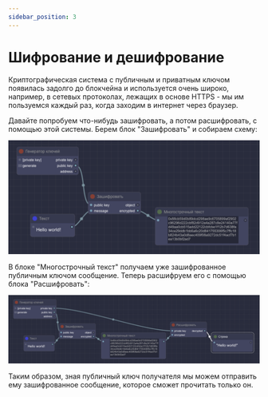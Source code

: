 ```yaml
---
sidebar_position: 3
---
```


# Шифрование и дешифрование

Криптографическая система с публичным и приватным ключом появилась задолго до блокчейна и используется очень широко, например, в сетевых протоколах, лежащих в основе HTTPS - мы им пользуемся каждый раз, когда заходим в интернет через браузер.

Давайте попробуем что-нибудь зашифровать, а потом расшифровать, с помощью этой системы. Берем блок "Зашифровать" и собираем схему:

![Текст с описанием картинки](https://github.com/web3man/web3on/raw/docusaurus/static/img/docs-img/encryption-decryption1.png)

В блоке "Многострочный текст" получаем уже зашифрованное публичным ключом сообщение. Теперь расшифруем его с помощью блока "Расшифровать":

![Текст с описанием картинки](https://github.com/web3man/web3on/raw/docusaurus/static/img/docs-img/encryption-decryption2.png)

Таким образом, зная публичный ключ получателя мы можем отправить ему зашифрованное сообщение, которое сможет прочитать только он.
